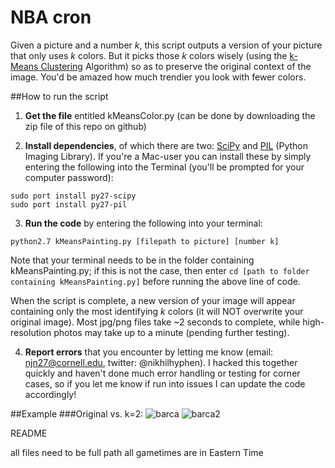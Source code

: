 NBA cron
==========

Given a picture and a number *k*, this script outputs a version of your picture that only uses *k* colors. But it picks those *k* colors wisely (using the [k-Means Clustering](http://en.wikipedia.org/wiki/K-means_clustering) Algorithm) so as to preserve the original context of the image. You'd be amazed how much trendier you look with fewer colors. 

##How to run the script
1) **Get the file** entitled kMeansColor.py (can be done by downloading the zip file of this repo on github)

2) **Install dependencies**, of which there are two: [SciPy](http://www.scipy.org/install.html) and [PIL](http://www.pythonware.com/products/pil/#pil117) (Python Imaging Library). If you're a Mac-user you can install these by simply entering the following into the Terminal (you'll be prompted for your computer password):
```
sudo port install py27-scipy
sudo port install py27-pil
```

3) **Run the code** by entering the following into your terminal:
```
python2.7 kMeansPainting.py [filepath to picture] [number k]
```

Note that your terminal needs to be in the folder containing kMeansPainting.py; if this is not the case, then enter `cd [path to folder containing kMeansPainting.py]` before running the above line of code. 

When the script is complete, a new version of your image will appear containing only the most identifying *k* colors (it will NOT overwrite your original image). Most jpg/png files take ~2 seconds to complete, while high-resolution photos may take up to a minute (pending further testing).

4) **Report errors** that you encounter by letting me know (email: njn27@cornell.edu, twitter: @nikhilhyphen). I hacked this together quickly and haven't done much error handling or testing for corner cases, so if you let me know if run into issues I can update the code accordingly!


##Example
###Original vs. k=2:
![barca](http://i.imgur.com/GWUVRmB.jpg) ![barca2](http://i.imgur.com/m3yCu4n.png)

README

all files need to be full path
all gametimes are in Eastern Time
